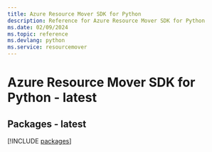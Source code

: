 ```yaml
---
title: Azure Resource Mover SDK for Python
description: Reference for Azure Resource Mover SDK for Python
ms.date: 02/09/2024
ms.topic: reference
ms.devlang: python
ms.service: resourcemover
---
```

# Azure Resource Mover SDK for Python - latest
## Packages - latest
[!INCLUDE [packages](resource-mover-index.md)]
